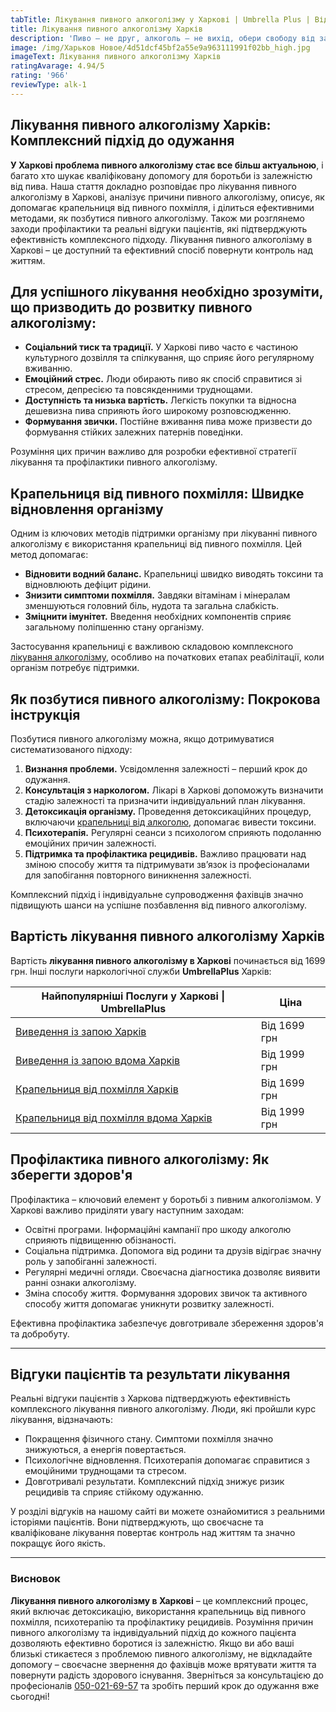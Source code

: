 ```yaml
---
tabTitle: Лікування пивного алкоголізму у Харкові | Umbrella Plus | Від 1699 грн
title: Лікування пивного алкоголізму Харків
description: 'Пиво – не друг, алкоголь – не вихід, обери свободу від залежності!'
image: /img/Харьков Новое/4d51dcf45bf2a55e9a963111991f02bb_high.jpg
imageText: Лікування пивного алкоголізму Харків
ratingAvarage: 4.94/5
rating: '966'
reviewType: alk-1
---
```


## Лікування пивного алкоголізму Харків: Комплексний підхід до одужання

**У Харкові проблема пивного алкоголізму стає все більш актуальною**, і багато хто шукає кваліфіковану допомогу для боротьби із залежністю від пива. Наша стаття докладно розповідає про лікування пивного алкоголізму в Харкові, аналізує причини пивного алкоголізму, описує, як допомагає крапельниця від пивного похмілля, і ділиться ефективними методами, як позбутися пивного алкоголізму. Також ми розглянемо заходи профілактики та реальні відгуки пацієнтів, які підтверджують ефективність комплексного підходу. Лікування пивного алкоголізму в Харкові – це доступний та ефективний спосіб повернути контроль над життям.

## Для успішного лікування необхідно зрозуміти, що призводить до розвитку пивного алкоголізму:

* **Соціальний тиск та традиції.** У Харкові пиво часто є частиною культурного дозвілля та спілкування, що сприяє його регулярному вживанню.
* **Емоційний стрес.** Люди обирають пиво як спосіб справитися зі стресом, депресією та повсякденними труднощами.
* **Доступність та низька вартість.** Легкість покупки та відносна дешевизна пива сприяють його широкому розповсюдженню.
* **Формування звички.** Постійне вживання пива може призвести до формування стійких залежних патернів поведінки.

Розуміння цих причин важливо для розробки ефективної стратегії лікування та профілактики пивного алкоголізму.

## Крапельниця від пивного похмілля: Швидке відновлення організму

Одним із ключових методів підтримки організму при лікуванні пивного алкоголізму є використання крапельниці від пивного похмілля. Цей метод допомагає:

* **Відновити водний баланс.** Крапельниці швидко виводять токсини та відновлюють дефіцит рідини.
* **Знизити симптоми похмілля.** Завдяки вітамінам і мінералам зменшуються головний біль, нудота та загальна слабкість.
* **Зміцнити імунітет.** Введення необхідних компонентів сприяє загальному поліпшенню стану організму.

Застосування крапельниці є важливою складовою комплексного [лікування алкоголізму](https://umbrella-plus.com.ua/uk/kharkiv/lechenie-alkogolizma-kharkiv-ua/), особливо на початкових етапах реабілітації, коли організм потребує підтримки.

## Як позбутися пивного алкоголізму: Покрокова інструкція

Позбутися пивного алкоголізму можна, якщо дотримуватися систематизованого підходу:

1. **Визнання проблеми.** Усвідомлення залежності – перший крок до одужання.
2. **Консультація з наркологом.** Лікарі в Харкові допоможуть визначити стадію залежності та призначити індивідуальний план лікування.
3. **Детоксикація організму.** Проведення детоксикаційних процедур, включаючи [крапельниці від алкоголю](https://umbrella-plus.com.ua/uk/kharkiv/kapelnica_ot_alkogola_kharkiv-ua/), допомагає вивести токсини.
4. **Психотерапія.** Регулярні сеанси з психологом сприяють подоланню емоційних причин залежності.
5. **Підтримка та профілактика рецидивів.** Важливо працювати над зміною способу життя та підтримувати зв’язок із професіоналами для запобігання повторного виникнення залежності.

Комплексний підхід і індивідуальне супроводження фахівців значно підвищують шанси на успішне позбавлення від пивного алкоголізму.

## Вартість лікування пивного алкоголізму Харків

Вартість **лікування пивного алкоголізму в Харкові** починається від 1699 грн. Інші послуги наркологічної служби **UmbrellaPlus** Харків:

| Найпопулярніші Послуги у Харкові \| UmbrellaPlus                                                                           | Ціна         |
| -------------------------------------------------------------------------------------------------------------------------- | ------------ |
| [Виведення із запою Харків](https://umbrella-plus.com.ua/uk/kharkiv/vivod-iz-zapoia-kharkiv-ua/)                           | Від 1699 грн |
| [Виведення із запою вдома Харків](https://umbrella-plus.com.ua/uk/kharkiv/vivod-iz-zapoia-na-domy-kharkiv-ua/)             | Від 1999 грн |
| [Крапельниця від похмілля Харків](https://umbrella-plus.com.ua/uk/kharkiv/kapelnica_ot_alkogola_kharkiv-ua/)               | Від 1699 грн |
| [Крапельниця від похмілля вдома Харків](https://umbrella-plus.com.ua/uk/kharkiv/kapelnica_ot_alkogola_na_domy_kharkiv_ua/) | Від 1999 грн |

## Профілактика пивного алкоголізму: Як зберегти здоров'я

Профілактика – ключовий елемент у боротьбі з пивним алкоголізмом. У Харкові важливо приділяти увагу наступним заходам:

* Освітні програми. Інформаційні кампанії про шкоду алкоголю сприяють підвищенню обізнаності.
* Соціальна підтримка. Допомога від родини та друзів відіграє значну роль у запобіганні залежності.
* Регулярні медичні огляди. Своєчасна діагностика дозволяє виявити ранні ознаки алкоголізму.
* Зміна способу життя. Формування здорових звичок та активного способу життя допомагає уникнути розвитку залежності.

Ефективна профілактика забезпечує довготривале збереження здоров'я та добробуту.

***

## Відгуки пацієнтів та результати лікування

Реальні відгуки пацієнтів з Харкова підтверджують ефективність комплексного лікування пивного алкоголізму. Люди, які пройшли курс лікування, відзначають:

* Покращення фізичного стану. Симптоми похмілля значно знижуються, а енергія повертається.
* Психологічне відновлення. Психотерапія допомагає справитися з емоційними труднощами та стресом.
* Довготривалі результати. Комплексний підхід знижує ризик рецидивів та сприяє стійкому одужанню.

У розділі відгуків на нашому сайті ви можете ознайомитися з реальними історіями пацієнтів. Вони підтверджують, що своєчасне та кваліфіковане лікування повертає контроль над життям та значно покращує його якість.

***

### Висновок

**Лікування пивного алкоголізму в Харкові** – це комплексний процес, який включає детоксикацію, використання крапельниць від пивного похмілля, психотерапію та профілактику рецидивів. Розуміння причин пивного алкоголізму та індивідуальний підхід до кожного пацієнта дозволяють ефективно боротися із залежністю. Якщо ви або ваші близькі стикаєтеся з проблемою пивного алкоголізму, не відкладайте допомогу – своєчасне звернення до фахівців може врятувати життя та повернути радість здорового існування. Зверніться за консультацією до професіоналів [050-021-69-57](tel:0500216957) та зробіть перший крок до одужання вже сьогодні!
